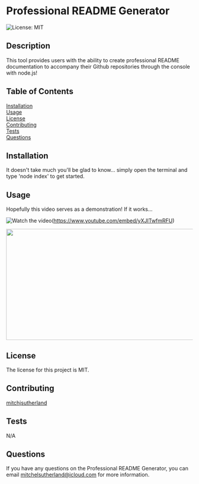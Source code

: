 # Professional README Generator

![License: MIT](https://img.shields.io/badge/License-MIT-yellow.svg)

## Description
This tool provides users with the ability to create professional README documentation to accompany their Github repositories through the console with node.js!

## Table of Contents
[Installation](#installation) <br>
[Usage](#usage) <br>
[License](#license) <br>
[Contributing](#contributing) <br>
[Tests](#tests) <br>
[Questions](#questions) <br>

## Installation
It doesn't take much you'll be glad to know... simply open the terminal and type 'node index' to get started.

## Usage
Hopefully this video serves as a demonstration! If it works...

![Watch the video](https://img.youtube.com/vi/yXJITwfmRFU/hqdefault.jpg)(https://www.youtube.com/embed/yXJITwfmRFU)

[<img src="https://img.youtube.com/vi/yXJITwfmRFU/hqdefault.jpg" width="600" height="300"
/>](https://www.youtube.com/embed/yXJITwfmRFU)



## License
The license for this project is MIT.



## Contributing
[mitchjsutherland](https://github.com/mitchjsutherland)

## Tests
N/A

## Questions
If you have any questions on the Professional README Generator, you can email mitchelsutherland@icloud.com for more information.